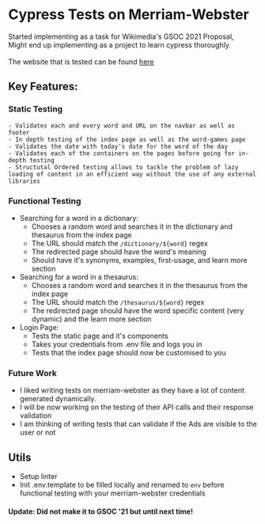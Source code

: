 # Cypress Tests on Merriam-Webster

Started implementing as a task for Wikimedia's GSOC 2021 Proposal,<br/>
Might end up implementing as a project to learn cypress thoroughly.<br/><br/>
The website that is tested can be found [here](https://www.merriam-webster.com/)

## Key Features:

### Static Testing

    - Validates each and every word and URL on the navbar as well as footer
    - In depth testing of the index page as well as the word-games page
    - Validates the date with today's date for the word of the day
    - Validates each of the containers on the pages before going for in-depth testing
    - Structutal Ordered testing allows to tackle the problem of lazy loading of content in an efficient way without the use of any external libraries

### Functional Testing

- Searching for a word in a dictionary:
  - Chooses a random word and searches it in the dictionary and thesaurus from the index page
  - The URL should match the `/dictionary/${word}` regex
  - The redirected page should have the word's meaning
  - Should have it's synonyms, examples, first-usage, and learn more section
- Searching for a word in a thesaurus:
  - Chooses a random word and searches it in the thesaurus from the index page
  - The URL should match the `/thesaurus/${word}` regex
  - The redirected page should have the word specific content (very dynamic) and the learn more section
- Login Page:
  - Tests the static page and it's components
  - Takes your credentials from .env file and logs you in
  - Tests that the index page should now be customised to you

### Future Work

- I liked writing tests on merriam-webster as they have a lot of content generated dynamically.
- I will be now working on the testing of their API calls and their response validation
- I am thinking of writing tests that can validate if the Ads are visible to the user or not

## Utils

- Setup linter
- Init .env.template to be filled locally and renamed to `env` before functional testing with your merriam-webster credentials

#### Update: Did not make it to GSOC '21 but until next time! <br/>

